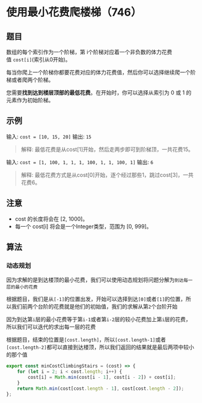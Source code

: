 # 使用最小花费爬楼梯（746）

## 题目

数组的每个索引作为一个阶梯，第 i个阶梯对应着一个非负数的体力花费值 `cost[i]`(索引从0开始)。

每当你爬上一个阶梯你都要花费对应的体力花费值，然后你可以选择继续爬一个阶梯或者爬两个阶梯。

您需要**找到达到楼层顶部的最低花费**。在开始时，你可以选择从索引为 0 或 1 的元素作为初始阶梯。

## 示例

输入: `cost = [10, 15, 20]`
输出: `15`
> 解释: 最低花费是从cost[1]开始，然后走两步即可到阶梯顶，一共花费15。

输入: `cost = [1, 100, 1, 1, 1, 100, 1, 1, 100, 1]`
输出: `6`
> 解释: 最低花费方式是从cost[0]开始，逐个经过那些1，跳过cost[3]，一共花费6。

## 注意

- cost 的长度将会在 [2, 1000]。
- 每一个 cost[i] 将会是一个Integer类型，范围为 [0, 999]。

## 算法

### 动态规划

因为求解的是到达楼顶的最小花费，我们可以使用动态规划将问题分解为`到达每一层的最小的花费`

根据题目，我们是从`[-1]`的位置出发，开始可以选择到达`[0]`或者`[1]`的位置，所以我们前两个台阶的花费就是他们的初始值，我们的求解从第`2`个台阶开始

因为到达第`i`层的最小花费等于第`i-1`或者第`i-2`层的较小花费加上第`i`层的花费，所以我们可以迭代的求出每一层的花费

根据题目，结束的位置是`[cost.length]`，所以`[cost.length-1]`或者`[cost.length-2]`都可以直接到达楼顶，所以我们返回的结果就是最后两项中较小的那个值

```js
export const minCostClimbingStairs = (cost) => {
	for (let i = 2; i < cost.length; i++) {
		cost[i] = Math.min(cost[i - 1], cost[i - 2]) + cost[i];
	}
	return Math.min(cost[cost.length - 1], cost[cost.length - 2]);
};
```